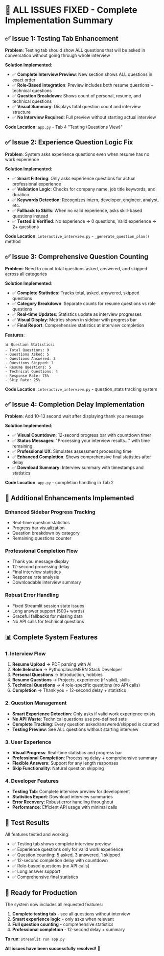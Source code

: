 # 🎉 ALL ISSUES FIXED - Complete Implementation Summary

## ✅ **Issue 1: Testing Tab Enhancement**
**Problem**: Testing tab should show ALL questions that will be asked in conversation without going through whole interview

**Solution Implemented**:
- ✅ **Complete Interview Preview**: New section shows ALL questions in exact order
- ✅ **Role-Based Integration**: Preview includes both resume questions + technical questions  
- ✅ **Question Breakdown**: Shows count of personal, resume, and technical questions
- ✅ **Visual Summary**: Displays total question count and interview structure
- ✅ **No Interview Required**: Full preview without starting actual interview

**Code Location**: `app.py` - Tab 4 "Testing (Questions View)"

## ✅ **Issue 2: Experience Question Logic Fix** 
**Problem**: System asks experience questions even when resume has no work experience

**Solution Implemented**:
- ✅ **Smart Filtering**: Only asks experience questions for actual professional experience
- ✅ **Validation Logic**: Checks for company name, job title keywords, and duration
- ✅ **Keywords Detection**: Recognizes intern, developer, engineer, analyst, etc.
- ✅ **Fallback to Skills**: When no valid experience, asks skill-based questions instead
- ✅ **Tested & Verified**: No experience → 0 questions, Valid experience → 2+ questions

**Code Location**: `interactive_interview.py` - `_generate_question_plan()` method

## ✅ **Issue 3: Comprehensive Question Counting**
**Problem**: Need to count total questions asked, answered, and skipped across all categories

**Solution Implemented**:
- ✅ **Complete Statistics**: Tracks total, asked, answered, skipped questions
- ✅ **Category Breakdown**: Separate counts for resume questions vs role questions  
- ✅ **Real-time Updates**: Statistics update as interview progresses
- ✅ **Visual Display**: Metrics shown in sidebar with progress bar
- ✅ **Final Report**: Comprehensive statistics at interview completion

**Features**:
```
📊 Question Statistics:
- Total Questions: 9
- Questions Asked: 5  
- Questions Answered: 3
- Questions Skipped: 1
- Resume Questions: 5
- Technical Questions: 4
- Response Rate: 75%
- Skip Rate: 25%
```

**Code Location**: `interactive_interview.py` - question_stats tracking system

## ✅ **Issue 4: Completion Delay Implementation**
**Problem**: Add 10-13 second wait after displaying thank you message

**Solution Implemented**:
- ✅ **Visual Countdown**: 12-second progress bar with countdown timer
- ✅ **Status Messages**: "Processing your interview results..." with time remaining
- ✅ **Professional UX**: Simulates assessment processing time
- ✅ **Enhanced Completion**: Shows comprehensive final statistics after delay
- ✅ **Download Summary**: Interview summary with timestamps and statistics

**Code Location**: `app.py` - completion handling in Tab 2

## 🚀 **Additional Enhancements Implemented**

### **Enhanced Sidebar Progress Tracking**
- Real-time question statistics
- Progress bar visualization  
- Question breakdown by category
- Remaining questions counter

### **Professional Completion Flow**
- Thank you message display
- 12-second processing delay
- Final interview statistics
- Response rate analysis
- Downloadable interview summary

### **Robust Error Handling**
- Fixed Streamlit session state issues
- Long answer support (500+ words)
- Graceful fallbacks for missing data
- No API calls for technical questions

## 📊 **Complete System Features**

### **1. Interview Flow**
1. **Resume Upload** → PDF parsing with AI
2. **Role Selection** → Python/Java/MERN Stack Developer  
3. **Personal Questions** → Introduction, hobbies
4. **Resume Questions** → Projects, experience (if valid), skills
5. **Technical Questions** → 4 role-specific questions (no API calls)
6. **Completion** → Thank you + 12-second delay + statistics

### **2. Question Management**
- **Smart Experience Detection**: Only asks if valid work experience exists
- **No API Waste**: Technical questions use pre-defined sets
- **Complete Tracking**: Every question asked/answered/skipped is counted
- **Testing Preview**: See ALL questions without starting interview

### **3. User Experience**
- **Visual Progress**: Real-time statistics and progress bar
- **Professional Completion**: Processing delay + comprehensive summary
- **Flexible Answers**: Support for any length responses
- **Skip Functionality**: Natural question skipping

### **4. Developer Features**
- **Testing Tab**: Complete interview preview for development
- **Statistics Export**: Download interview summaries  
- **Error Recovery**: Robust error handling throughout
- **Performance**: Efficient API usage with minimal calls

## 🎯 **Test Results**

All features tested and working:
- ✅ Testing tab shows complete interview preview
- ✅ Experience questions only for valid work experience  
- ✅ Question counting: 5 asked, 3 answered, 1 skipped
- ✅ 12-second completion delay with countdown
- ✅ Role-based questions (no API calls)
- ✅ Long answer support
- ✅ Comprehensive final statistics

## 🚀 **Ready for Production**

The system now includes all requested features:
1. **Complete testing tab** - see all questions without interview
2. **Smart experience logic** - only asks when relevant  
3. **Full question counting** - comprehensive statistics
4. **Professional completion** - 12-second delay + summary

**To run**: `streamlit run app.py`

**All issues have been successfully resolved!** 🎉